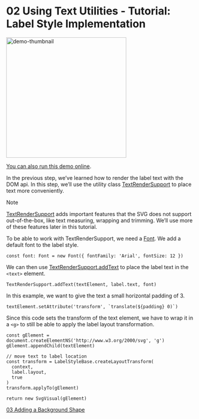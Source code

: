 <!--
 //////////////////////////////////////////////////////////////////////////////
 // @license
 // This file is part of yFiles for HTML.
 // Use is subject to license terms.
 //
 // Copyright (c) by yWorks GmbH, Vor dem Kreuzberg 28,
 // 72070 Tuebingen, Germany. All rights reserved.
 //
 //////////////////////////////////////////////////////////////////////////////
-->
# 02 Using Text Utilities - Tutorial: Label Style Implementation

<img src="../../../doc/demo-thumbnails/tutorial-style-implementation-label-using-text-utilities.webp" alt="demo-thumbnail" height="320"/>

[You can also run this demo online](https://www.yfiles.com/demos/tutorial-style-implementation-label/02-using-text-utilities/).

In the previous step, we’ve learned how to render the label text with the DOM api. In this step, we’ll use the utility class [TextRenderSupport](https://docs.yworks.com/yfileshtml/#/api/TextRenderSupport) to place text more conveniently.

Note

[TextRenderSupport](https://docs.yworks.com/yfileshtml/#/api/TextRenderSupport) adds important features that the SVG does not support out-of-the-box, like text measuring, wrapping and trimming. We’ll use more of these features later in this tutorial.

To be able to work with TextRenderSupport, we need a [Font](https://docs.yworks.com/yfileshtml/#/api/Font). We add a default font to the label style.

```
const font: Font = new Font({ fontFamily: 'Arial', fontSize: 12 })
```

We can then use [TextRenderSupport.addText](https://docs.yworks.com/yfileshtml/#/api/TextRenderSupport#TextRenderSupport-method-addText) to place the label text in the `<text>` element.

```
TextRenderSupport.addText(textElement, label.text, font)
```

In this example, we want to give the text a small horizontal padding of 3.

```
textElement.setAttribute('transform', `translate(${padding} 0)`)
```

Since this code sets the transform of the text element, we have to wrap it in a `<g>` to still be able to apply the label layout transformation.

```
const gElement = document.createElementNS('http://www.w3.org/2000/svg', 'g')
gElement.appendChild(textElement)

// move text to label location
const transform = LabelStyleBase.createLayoutTransform(
  context,
  label.layout,
  true
)
transform.applyTo(gElement)

return new SvgVisual(gElement)
```

[03 Adding a Background Shape](../../tutorial-style-implementation-label/03-add-background-shape/)

